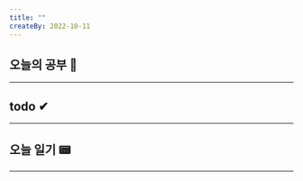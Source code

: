 ```yaml
---
title: ""
createBy: 2022-10-11
---
```

## 오늘의 공부 🎉
---
### 

## todo ✔
---
### 

## 오늘 일기 📟
---
#### 